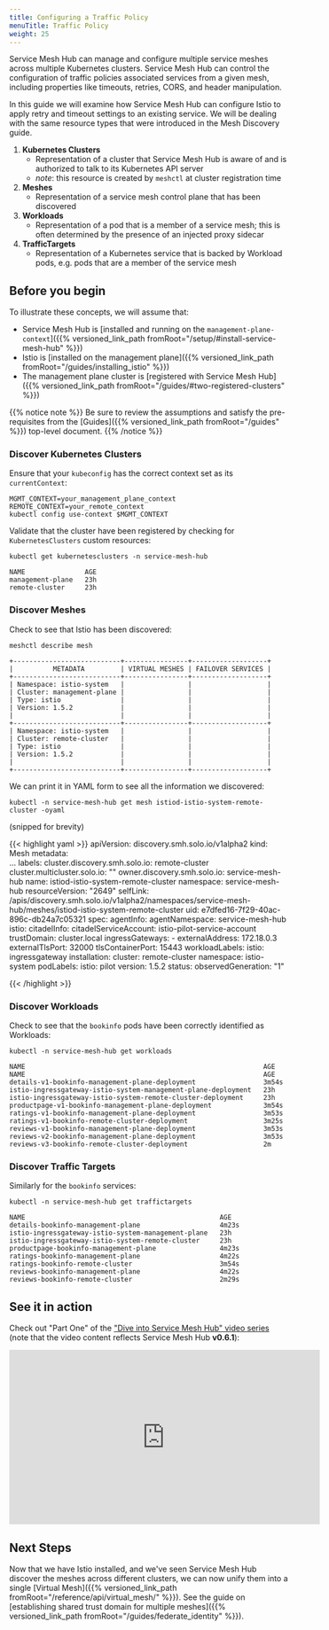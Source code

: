 ```yaml
---
title: Configuring a Traffic Policy
menuTitle: Traffic Policy
weight: 25
---
```


Service Mesh Hub can manage and configure multiple service meshes across multiple Kubernetes clusters. Service Mesh Hub can control the configuration of traffic policies associated services from a given mesh, including properties like timeouts, retries, CORS, and header manipulation.

In this guide we will examine how Service Mesh Hub can configure Istio to apply retry and timeout settings to an existing service. We will be dealing with the same resource types that were introduced in the Mesh Discovery guide.

1. **Kubernetes Clusters**
    - Representation of a cluster that Service Mesh Hub is aware of and is authorized to talk to its Kubernetes API server
    - *note*: this resource is created by `meshctl` at cluster registration time
2. **Meshes**
    - Representation of a service mesh control plane that has been discovered 
3. **Workloads**
    - Representation of a pod that is a member of a service mesh; this is often determined by the presence of an injected proxy sidecar
4. **TrafficTargets**
    - Representation of a Kubernetes service that is backed by Workload pods, e.g. pods that are a member of the service mesh


## Before you begin
To illustrate these concepts, we will assume that:

* Service Mesh Hub is [installed and running on the `management-plane-context`]({{% versioned_link_path fromRoot="/setup/#install-service-mesh-hub" %}})
* Istio is [installed on the management plane]({{% versioned_link_path fromRoot="/guides/installing_istio" %}})
* The management plane cluster is [registered with Service Mesh Hub]({{% versioned_link_path fromRoot="/guides/#two-registered-clusters" %}})


{{% notice note %}}
Be sure to review the assumptions and satisfy the pre-requisites from the [Guides]({{% versioned_link_path fromRoot="/guides" %}}) top-level document.
{{% /notice %}}

### Discover Kubernetes Clusters

Ensure that your `kubeconfig` has the correct context set as its `currentContext`:

```shell
MGMT_CONTEXT=your_management_plane_context
REMOTE_CONTEXT=your_remote_context
kubectl config use-context $MGMT_CONTEXT
```

Validate that the cluster have been registered by checking for `KubernetesClusters` custom resources:

```shell
kubectl get kubernetesclusters -n service-mesh-hub
```

```shell
NAME               AGE
management-plane   23h
remote-cluster     23h
```

### Discover Meshes

Check to see that Istio has been discovered:

```shell
meshctl describe mesh
```

```
+---------------------------+----------------+-------------------+
|          METADATA         | VIRTUAL MESHES | FAILOVER SERVICES |
+---------------------------+----------------+-------------------+
| Namespace: istio-system   |                |                   |
| Cluster: management-plane |                |                   |
| Type: istio               |                |                   |
| Version: 1.5.2            |                |                   |
|                           |                |                   |
+---------------------------+----------------+-------------------+
| Namespace: istio-system   |                |                   |
| Cluster: remote-cluster   |                |                   |
| Type: istio               |                |                   |
| Version: 1.5.2            |                |                   |
|                           |                |                   |
+---------------------------+----------------+-------------------+
```

We can print it in YAML form to see all the information we discovered:

```shell
kubectl -n service-mesh-hub get mesh istiod-istio-system-remote-cluster -oyaml
```

(snipped for brevity)

{{< highlight yaml >}}
apiVersion: discovery.smh.solo.io/v1alpha2
kind: Mesh
metadata:  
  ... 
  labels:
    cluster.discovery.smh.solo.io: remote-cluster
    cluster.multicluster.solo.io: ""
    owner.discovery.smh.solo.io: service-mesh-hub
  name: istiod-istio-system-remote-cluster
  namespace: service-mesh-hub
  resourceVersion: "2649"
  selfLink: /apis/discovery.smh.solo.io/v1alpha2/namespaces/service-mesh-hub/meshes/istiod-istio-system-remote-cluster
  uid: e7dfed16-7f29-40ac-896c-db24a7c05321
spec:
  agentInfo:
    agentNamespace: service-mesh-hub
  istio:
    citadelInfo:
      citadelServiceAccount: istio-pilot-service-account
      trustDomain: cluster.local
    ingressGateways:
    - externalAddress: 172.18.0.3
      externalTlsPort: 32000
      tlsContainerPort: 15443
      workloadLabels:
        istio: ingressgateway
    installation:
      cluster: remote-cluster
      namespace: istio-system
      podLabels:
        istio: pilot
      version: 1.5.2
status:
  observedGeneration: "1"

{{< /highlight >}}

### Discover Workloads

Check to see that the `bookinfo` pods have been correctly identified as Workloads:

```shell
kubectl -n service-mesh-hub get workloads
```

```
NAME                                                            AGE
NAME                                                            AGE
details-v1-bookinfo-management-plane-deployment                 3m54s
istio-ingressgateway-istio-system-management-plane-deployment   23h
istio-ingressgateway-istio-system-remote-cluster-deployment     23h
productpage-v1-bookinfo-management-plane-deployment             3m54s
ratings-v1-bookinfo-management-plane-deployment                 3m53s
ratings-v1-bookinfo-remote-cluster-deployment                   3m25s
reviews-v1-bookinfo-management-plane-deployment                 3m53s
reviews-v2-bookinfo-management-plane-deployment                 3m53s
reviews-v3-bookinfo-remote-cluster-deployment                   2m
```

### Discover Traffic Targets

Similarly for the `bookinfo` services:

```shell
kubectl -n service-mesh-hub get traffictargets
```

```
NAME                                                 AGE
details-bookinfo-management-plane                    4m23s
istio-ingressgateway-istio-system-management-plane   23h
istio-ingressgateway-istio-system-remote-cluster     23h
productpage-bookinfo-management-plane                4m23s
ratings-bookinfo-management-plane                    4m22s
ratings-bookinfo-remote-cluster                      3m54s
reviews-bookinfo-management-plane                    4m22s
reviews-bookinfo-remote-cluster                      2m29s
```

## See it in action

Check out "Part One" of the ["Dive into Service Mesh Hub" video series](https://www.youtube.com/watch?v=4sWikVELr5M&list=PLBOtlFtGznBjr4E9xYHH9eVyiOwnk1ciK)
(note that the video content reflects Service Mesh Hub <b>v0.6.1</b>):

<iframe width="560" height="315" src="https://www.youtube.com/embed/4sWikVELr5M" frameborder="0" allow="accelerometer; autoplay; encrypted-media; gyroscope; picture-in-picture" allowfullscreen></iframe>

## Next Steps

Now that we have Istio installed, and we've seen Service Mesh Hub discover the meshes across different clusters, we can now unify them into a single [Virtual Mesh]({{% versioned_link_path fromRoot="/reference/api/virtual_mesh/" %}}). See the guide on [establishing shared trust domain for multiple meshes]({{% versioned_link_path fromRoot="/guides/federate_identity" %}}).
